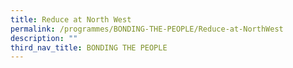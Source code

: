 ```yaml
---
title: Reduce at North West
permalink: /programmes/BONDING-THE-PEOPLE/Reduce-at-NorthWest
description: ""
third_nav_title: BONDING THE PEOPLE
---
```



